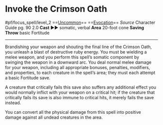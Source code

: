# Invoke the Crimson Oath
#pf/focus_spell/level_2
==[Uncommon](../../../Traits/Uncommon.md)== ==[Evocation](../../../Traits/Evocation.md)==
*Source* Character Guide pg. 90 2.0
**Cast** ►► somatic, verbal
**Area** 20-foot cone
**Saving Throw** basic Fortitude

---
Brandishing your weapon and shouting the final line of the Crimson Oath, you unleash a blast of destructive ruby energy. You must be wielding a melee weapon, and you perform this spell’s somatic component by swinging the weapon in a downward arc. You deal normal melee damage for your weapon, including all appropriate bonuses, penalties, modifiers, and properties, to each creature in the spell’s area; they must each attempt a basic Fortitude save.

A creature that critically fails this save also suffers any additional effect you would normally inflict with your weapon on a critical hit; if the creature that critically fails its save is also immune to critical hits, it merely fails the save instead.

You can convert all the physical damage from this spell into positive damage against all undead creatures in the area.